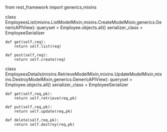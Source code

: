 from rest_framework import generics,mixins

class EmployeesList(mixins.ListModelMixin,mixins.CreateModelMixin,generics.GenericAPIView):
    queryset = Employee.objects.all()
    serializer_class = EmployeeSerializer

    def get(self,req):
        return self.list(req)
    
    def post(self,req):
        return self.create(req)

class EmployeesDetails(mixins.RetrieveModelMixin,mixins.UpdateModelMixin,mixins.DestroyModelMixin,generics.GenericAPIView):
    queryset = Employee.objects.all()
    serializer_class = EmployeeSerializer

    def get(self,req,pk):
        return self.retrieve(req,pk)
    
    def put(self,req,pk):
        return self.update(req,pk)
    
    def delete(self,req,pk):
        return self.destroy(req,pk)